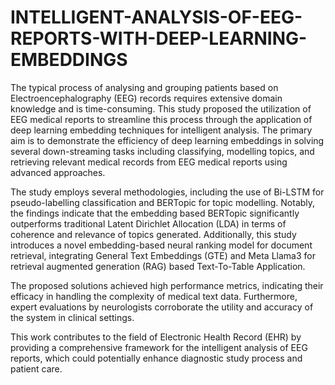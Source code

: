 # INTELLIGENT-ANALYSIS-OF-EEG-REPORTS-WITH-DEEP-LEARNING-EMBEDDINGS

The typical process of analysing and grouping patients based on Electroencephalography (EEG) records requires extensive domain knowledge and is time-consuming. This study proposed the utilization of EEG medical reports to streamline this process through the application of deep learning embedding techniques for intelligent analysis. The primary aim is to demonstrate the efficiency of deep learning embeddings in solving several down-streaming tasks including classifying, modelling topics, and retrieving relevant medical records from EEG medical reports using advanced approaches.

The study employs several methodologies, including the use of Bi-LSTM for pseudo-labelling classification and BERTopic for topic modelling. Notably, the findings indicate that the embedding based BERTopic significantly outperforms traditional Latent Dirichlet Allocation (LDA) in terms of coherence and relevance of topics generated. Additionally, this study introduces a novel embedding-based neural ranking model for document retrieval, integrating General Text Embeddings (GTE) and Meta Llama3 for retrieval augmented generation (RAG) based Text-To-Table Application.

The proposed solutions achieved high performance metrics, indicating their efficacy in handling the complexity of medical text data. Furthermore, expert evaluations by neurologists corroborate the utility and accuracy of the system in clinical settings.

This work contributes to the field of Electronic Health Record (EHR) by providing a comprehensive framework for the intelligent analysis of EEG reports, which could potentially enhance diagnostic study process and patient care.
